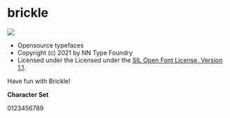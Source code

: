 # brickle




![](https://github.com/nnedashkovsky/brickle/img/brickle_sm.jpg)

- Opensource typefaces
- Copyright (c) 2021 by NN Type Foundry
- Licensed under the Licensed under the [SIL Open Font License, Version 1.1](./LICENSE.txt).


Have fun with Brickle!


**Character Set**

0123456789
